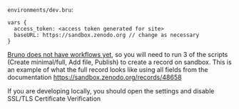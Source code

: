 `environments/dev.bru`:

```bru
vars {
  access_token: <access token generated for site>
  baseURL: https://sandbox.zenodo.org // change as necessary
}
```

[Bruno does not have workflows yet](https://github.com/usebruno/bruno/issues/87), so you will need to run 3 of the scripts (Create minimal/full, Add file, Publish) to create a record on sandbox. This is an example of what the full record looks like using all fields from the documentation https://sandbox.zenodo.org/records/48658

If you are developing locally, you should open the settings and disable SSL/TLS Certificate Verification
